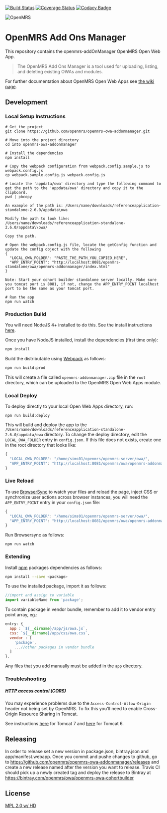 [![Build Status](https://travis-ci.org/openmrs/openmrs-owa-addonmanager.svg?branch=master)](https://travis-ci.org/openmrs/openmrs-owa-addonmanager)
[![Coverage Status](https://coveralls.io/repos/github/openmrs/openmrs-owa-addonmanager/badge.svg?branch=master)](https://coveralls.io/github/openmrs/openmrs-owa-addonmanager?branch=master)
[![Codacy Badge](https://api.codacy.com/project/badge/Grade/9177ef6ba94a4c6ea6887968bd298dc3)](https://www.codacy.com/app/openmrs/openmrs-owa-addonmanager?utm_source=github.com&amp;utm_medium=referral&amp;utm_content=openmrs/openmrs-owa-addonmanager&amp;utm_campaign=Badge_Grade)

<img src="https://cloud.githubusercontent.com/assets/668093/12567089/0ac42774-c372-11e5-97eb-00baf0fccc37.jpg" alt="OpenMRS"/>

# OpenMRS Add Ons Manager

This repository contains the openmrs-addOnManager OpenMRS Open Web App.

> The OpenMRS Add Ons Manager is a tool used for uploading, listing, and deleting existing OWAs and modules.

For further documentation about OpenMRS Open Web Apps see
[the wiki page](https://wiki.openmrs.org/display/docs/Open+Web+Apps+Module).

## Development

### Local Setup Instructions

```
# Get the project
git clone https://github.com/openmrs/openmrs-owa-addonmanager.git

# Move into the project directory
cd into openmrs-owa-addonmanager

# Install the dependencies
npm install

# Copy the webpack configuration from webpack.config.sample.js to webpack.config.js
cp webpack.sample.config.js webpack.config.js

# Locate the 'appdata/owa' directory and type the following command to get the path to the 'appdata/owa' directory and copy it to the clipboard.
pwd | pbcopy

An example of the path is: /Users/name/downloads/referenceapplication-standalone-2.6.0/appdata\owa

Modify the path to look like: /Users/name/downloads/referenceapplication-standalone-2.6.0/appdata\\owa/

Copy the path.

# Open the webpack.config.js file, locate the getConfig function and update the config object with the following
{
  "LOCAL_OWA_FOLDER": "PASTE_THE_PATH_YOU_COPIED_HERE",
  "APP_ENTRY_POINT": "http://localhost:8081/openmrs-standalone/owa/openmrs-addonmanager/index.html"
}

Note: Start your cohort builder standalone server locally. Make sure you tomcat port is 8081, if not, change the APP_ENTRY_POINT localhost port to be the same as your tomcat port.

# Run the app
npm run watch
```

### Production Build

You will need NodeJS 4+ installed to do this. See the install instructions [here](https://nodejs.org/en/download/package-manager/).

Once you have NodeJS installed, install the dependencies (first time only):

```sh
npm install
```

Build the distributable using [Webpack](https://webpack.github.io/) as follows:

````sh
npm run build:prod
````

This will create a file called `openmrs-addonmanager.zip` file in the `root` directory,
which can be uploaded to the OpenMRS Open Web Apps module.

### Local Deploy

To deploy directly to your local Open Web Apps directory, run:

````
npm run build:deploy
````

This will build and deploy the app to the `/Users/name/downloads/referenceapplication-standalone-2.6.0/appdata/owa`
directory. To change the deploy directory, edit the `LOCAL_OWA_FOLDER` entry in
`config.json`. If this file does not exists, create one in the root directory
that looks like:

```js
{
  "LOCAL_OWA_FOLDER": "/home/sims01/openmrs/openmrs-server/owa/",
  "APP_ENTRY_POINT": "http://localhost:8081/openmrs/owa/openmrs-addonmanager/index.html"
}
```

### Live Reload

To use [BrowserSync](https://www.browsersync.io/) to watch your files and reload
the page, inject CSS or synchronize user actions across browser instances, you
will need the `APP_ENTRY_POINT` entry in your `config.json` file:

```js
{
  "LOCAL_OWA_FOLDER": "/home/sims01/openmrs/openmrs-server/owa/",
  "APP_ENTRY_POINT": "http://localhost:8081/openmrs/owa/openmrs-addonmanager/index.html"
}
```
Run Browsersync as follows:

```
npm run watch
```

### Extending

Install [npm](http://npmjs.com/) packages dependencies as follows:

````sh
npm install --save <package>
````

To use the installed package, import it as follows:

````js
//import and assign to variable
import variableName from 'package';
````

To contain package in vendor bundle, remember to add it to vendor entry point array, eg.:

````js
entry: {
  app : `${__dirname}/app/js/owa.js`,
  css: `${__dirname}/app/css/owa.css`,
  vendor : [
    'package',
    ...//other packages in vendor bundle
  ]
},
````

Any files that you add manually must be added in the `app` directory.

### Troubleshooting

##### [HTTP access control (CORS)](https://developer.mozilla.org/en-US/docs/Web/HTTP/Access_control_CORS)

You may experience problems due to the `Access-Control-Allow-Origin` header not
being set by OpenMRS. To fix this you'll need to enable Cross-Origin Resource
Sharing in Tomcat.

See instructions [here](http://enable-cors.org/server_tomcat.html) for Tomcat 7 and [here](https://www.dforge.net/2013/09/16/enabling-cors-on-apache-tomcat-6/) for Tomcat 6.

## Releasing

In order to release set a new version in package.json, bintray.json and app/manifest.webapp. Once you commit and pushe changes to github, go to https://github.com/openmrs/openmrs-owa-addonmanager/releases and create a new release named after the version you want to release. Travis CI should pick up a newly created tag and deploy the release to Bintray at https://bintray.com/openmrs/owa/openmrs-owa-cohortbuilder

## License

[MPL 2.0 w/ HD](http://openmrs.org/license/)
